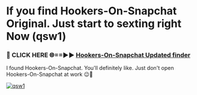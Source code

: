 # If you find Hookers-On-Snapchat Original. Just start to sexting right Now (qsw1)

<h3>🔴 CLICK HERE 🌐==►► <a href="https://tinyurl.com/mtbk5fxa" rel="nofollow">Hookers-On-Snapchat Updated finder</a></h3>

I found Hookers-On-Snapchat. You'll definitely like. Just don't open Hookers-On-Snapchat at work 😉💬

[![qsw1](https://i.imgur.com/Q8WKrnY.jpeg)](https://tinyurl.com/mtbk5fxa)
